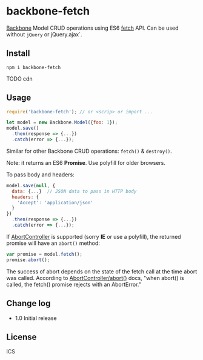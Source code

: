 # backbone-fetch
[Backbone](https://backbonejs.org/) Model CRUD operations 
using ES6 [fetch](https://developer.mozilla.org/en-US/docs/Web/API/Fetch_API/Using_Fetch) API.  Can be used without `jQuery` or jQuery.ajax`.

## Install

```
npm i backbone-fetch
```

TODO cdn

## Usage

```js
require('backbone-fetch'); // or <scrip> or import ...

let model = new Backbone.Model({foo: 1});
model.save()
  .then(response => {...})
  .catch(error => {...});
```
Similar for other Backbone CRUD operations: `fetch()` & `destroy()`.

Note: it returns an ES6 **Promise**.  Use polyfill for older browsers.

To pass body and headers:
```js
model.save(null, {
  data: {...}  // JSON data to pass in HTTP body
  headers: {
    'Accept': 'application/json'
  }
})
  .then(response => {...})
  .catch(error => {...});
```

If [AbortController](https://developer.mozilla.org/en-US/docs/Web/API/AbortController) is supported (sorry **IE** or use a polyfill), the returned promise will have an `abort()` method:

```js
var promise = model.fetch();
promise.abort();
```
The success of abort depends on the state of the fetch call at the time abort was called.  According to [AbortController/abort()](https://developer.mozilla.org/en-US/docs/Web/API/AbortController/abort) docs, "when abort() is called, the fetch() promise rejects with an AbortError."


## Change log

- 1.0 Initial release

## License

ICS